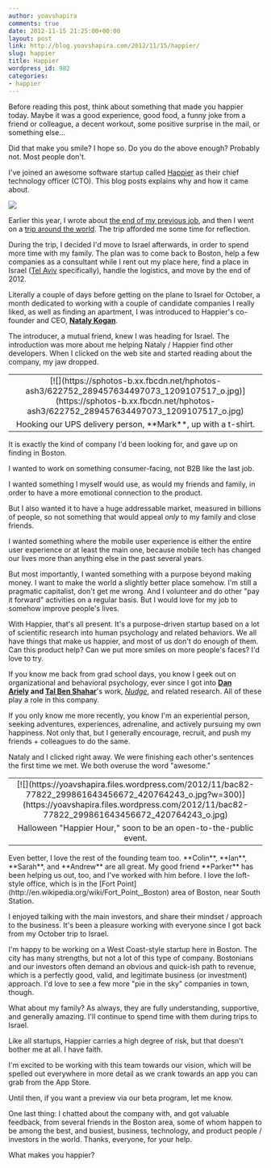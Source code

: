 ```yaml
---
author: yoavshapira
comments: true
date: 2012-11-15 21:25:00+00:00
layout: post
link: http://blog.yoavshapira.com/2012/11/15/happier/
slug: happier
title: Happier
wordpress_id: 982
categories:
- happier
---
```


Before reading this post, think about something that made you happier today. Maybe it was a good experience, good food, a funny joke from a friend or colleague, a decent workout, some positive surprise in the mail, or something else...  
  
Did that make you smile? I hope so. Do you do the above enough? Probably not. Most people don't.  
  
I've joined an awesome software startup called [Happier](http://happier.com/) as their chief technology officer (CTO). This blog posts explains why and how it came about.  
  


[![](https://sphotos-b.xx.fbcdn.net/hphotos-ash3/552135_277922295650607_41000525_n.jpg)](https://sphotos-b.xx.fbcdn.net/hphotos-ash3/552135_277922295650607_41000525_n.jpg)

  
  
Earlier this year, I wrote about [the end of my previous job](http://yoavs.blogspot.com/2012/04/life-is-marathon-not-sprint.html), and then I went on a [trip around the world](http://yoavs.blogspot.com/search/label/rtw2012). The trip afforded me some time for reflection.  
  
During the trip, I decided I'd move to Israel afterwards, in order to spend more time with my family. The plan was to come back to Boston, help a few companies as a consultant while I rent out my place here, find a place in Israel ([Tel Aviv](http://en.wikipedia.org/wiki/Tel_Aviv) specifically), handle the logistics, and move by the end of 2012.  
  
Literally a couple of days before getting on the plane to Israel for October, a month dedicated to working with a couple of candidate companies I really liked, as well as finding an apartment, I was introduced to Happier's co-founder and CEO, [**Nataly Kogan**](http://www.linkedin.com/in/natalykogan).  
  
The introducer, a mutual friend, knew I was heading for Israel. The introduction was more about me helping Nataly / Happier find other developers. When I clicked on the web site and started reading about the company, my jaw dropped.  
  
<table cellpadding="0" align="center" style="margin-left:auto;margin-right:auto;text-align:center;" cellspacing="0" class="tr-caption-container" ><tbody ><tr >
<td style="text-align:center;" >[![](https://sphotos-b.xx.fbcdn.net/hphotos-ash3/622752_289457634497073_1209107517_o.jpg)](https://sphotos-b.xx.fbcdn.net/hphotos-ash3/622752_289457634497073_1209107517_o.jpg)
</td></tr><tr >
<td style="text-align:center;" class="tr-caption" >Hooking our UPS delivery person, **Mark**, up with a t-shirt.
</td></tr></tbody></table>  
It is exactly the kind of company I'd been looking for, and gave up on finding in Boston.  
  
I wanted to work on something consumer-facing, not B2B like the last job.  
  
I wanted something I myself would use, as would my friends and family, in order to have a more emotional connection to the product.  
  
But I also wanted it to have a huge addressable market, measured in billions of people, so not something that would appeal *only* to my family and close friends.  
  
I wanted something where the mobile user experience is either the entire user experience or at least the main one, because mobile tech has changed our lives more than anything else in the past several years.  
  
But most importantly, I wanted something with a purpose beyond making money. I want to make the world a slightly better place somehow. I'm still a pragmatic capitalist, don't get me wrong. And I volunteer and do other "pay it forward" activities on a regular basis. But I would love for my job to somehow improve people's lives.  
  
With Happier, that's all present. It's a purpose-driven startup based on a lot of scientific research into human psychology and related behaviors. We all have things that make us happier, and most of us don't do enough of them. Can this product help? Can we put more smiles on more people's faces? I'd love to try.  
  
If you know me back from grad school days, you know I geek out on organizational and behavioral psychology, ever since I got into **[Dan Ariely](http://danariely.com/) **and** [Tal Ben Shahar](http://www.talbenshahar.com/)**'s work, _[Nudge](http://en.wikipedia.org/wiki/Nudge_(book))_, and related research. All of these play a role in this company.  
  
If you only know me more recently, you know I'm an experiential person, seeking adventures, experiences, adrenaline, and actively pursuing my own happiness. Not only that, but I generally encourage, recruit, and push my friends + colleagues to do the same.  
  
Nataly and I clicked right away. We were finishing each other's sentences the first time we met. We both overuse the word "awesome."  
  
<table cellpadding="0" align="center" style="margin-left:auto;margin-right:auto;text-align:center;" cellspacing="0" class="tr-caption-container" ><tbody ><tr >
<td style="text-align:center;" >[![](https://yoavshapira.files.wordpress.com/2012/11/bac82-77822_299861643456672_420764243_o.jpg?w=300)](https://yoavshapira.files.wordpress.com/2012/11/bac82-77822_299861643456672_420764243_o.jpg)
</td></tr><tr >
<td style="text-align:center;" class="tr-caption" >Halloween "Happier Hour," soon to be an open-to-the-public event.
</td></tr></tbody></table>  
Even better, I love the rest of the founding team too. **Colin**, **Ian**, **Sarah**, and **Andrew** are all great. My good friend **Parker** has been helping us out, too, and I've worked with him before. I love the loft-style office, which is in the [Fort Point](http://en.wikipedia.org/wiki/Fort_Point,_Boston) area of Boston, near South Station.  
  
I enjoyed talking with the main investors, and share their mindset / approach to the business. It's been a pleasure working with everyone since I got back from my October trip to Israel.  
  
I'm happy to be working on a West Coast-style startup here in Boston. The city has many strengths, but not a lot of this type of company. Bostonians and our investors often demand an obvious and quick-ish path to revenue, which is a perfectly good, valid, and legitimate business (or investment) approach. I'd love to see a few more "pie in the sky" companies in town, though.  
  
What about my family? As always, they are fully understanding, supportive, and generally amazing. I'll continue to spend time with them during trips to Israel.  
  
Like all startups, Happier carries a high degree of risk, but that doesn't bother me at all. I have faith.  
  
I'm excited to be working with this team towards our vision, which will be spelled out everywhere in more detail as we crank towards an app you can grab from the App Store.  
  
Until then, if you want a preview via our beta program, let me know.  
  
One last thing: I chatted about the company with, and got valuable feedback, from several friends in the Boston area, some of whom happen to be among the best, and busiest, business, technology, and product people / investors in the world. Thanks, everyone, for your help.  
  
What makes you happier?  
  

